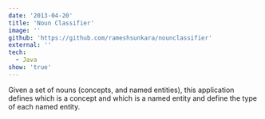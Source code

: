 ```yaml
---
date: '2013-04-20'
title: 'Noun Classifier'
image: ''
github: 'https://github.com/rameshsunkara/nounclassifier'
external: ''
tech:
  - Java
show: 'true'
---
```


Given a set of nouns (concepts, and named entities), this application defines which is a concept and which is a named entity and define the type of each named entity.
